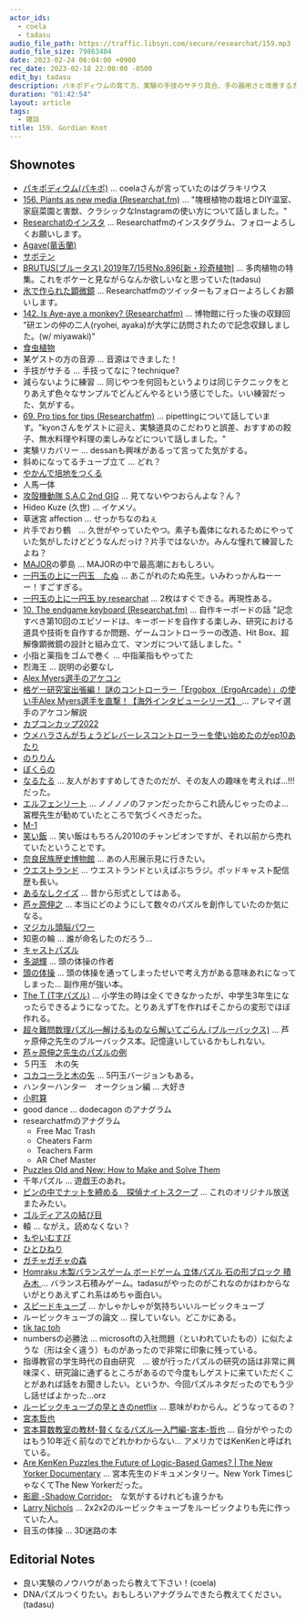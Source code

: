 ```yaml
---
actor_ids:
  - coela
  - tadasu
audio_file_path: https://traffic.libsyn.com/secure/researchat/159.mp3 
audio_file_size: 79863404
date: 2023-02-24 06:04:00 +0900
rec_date: 2023-02-18 22:00:00 -0500
edit_by: tadasu
description: パキポディウムの育て方、実験の手技のサチり具合、手の器用さと改善する方法、T字パズルとあるなしクイズ、アナグラムの作り方、知恵の輪、ゲームの必勝法について話しました。
duration: "01:42:54"
layout: article
tags:
  - 雑談
title: 159. Gordian Knot
---
```


## Shownotes
- [パキポディウム(パキポ)](https://www.shuminoengei.jp/m-pc/a-page_p_detail/target_plant_code-1041) ... coelaさんが言っていたのはグラキリウス
- [156. Plants as new media (Researchat.fm)](https://researchat.fm/episode/156) ... "塊根植物の栽培とDIY温室、家庭菜園と害獣、クラシックなInstagramの使い方について話しました。"
- [Researchatのインスタ](https://www.instagram.com/researchat.fm/) ... Researchatfmのインスタグラム、フォローよろしくお願いします。
- [Agave(竜舌蘭)](https://en.wikipedia.org/wiki/Agave)
- [サボテン](https://ja.wikipedia.org/wiki/%E3%82%B5%E3%83%9C%E3%83%86%E3%83%B3)
- [BRUTUS(ブルータス) 2019年7/15号No.896[新・珍奇植物]](https://www.amazon.co.jp/dp/B07T6S1CDH?tag=researchatf04-22) ... 多肉植物の特集。これをボケーと見ながらなんか欲しいなと思っていた(tadasu)
- [氷で作られた顕微鏡](https://twitter.com/researchat_fm/status/1624519365445173251) ... Researchatfmのツイッターもフォローよろしくお願いします。
- [142. Is Aye-aye a monkey? (Researchatfm)](https://researchat.fm/episode/142) ... 博物館に行った後の収録回 "研エンの仲の二人(ryohei, ayaka)が大学に訪問されたので記念収録しました。(w/ miyawaki)"
- [食虫植物](https://en.wikipedia.org/wiki/Carnivorous_plant)
- 某ゲストの方の音源 … 音源はできました！
- 手技がサチる ... 手技ってなに？technique?
- 減らないように練習 … 同じやつを何回もというよりは同じテクニックをとりあえず色々なサンプルでどんどんやるという感じでした。いい練習だった、気がする。
- [69. Pro tips for tips (Researchatfm)](https://researchat.fm/episode/69) ... pipettingについて話しています。"kyonさんをゲストに迎え、実験道具のこだわりと誤差、おすすめの餃子、無水料理や料理の楽しみなどについて話しました。"
- 実験リカバリー … dessanも興味があるって言ってた気がする。
- 斜めになってるチューブ立て ... どれ？
- [やかんで培地をつくる](https://twitter.com/researchat_fm/status/1416150009163169795)
- 人馬一体　
- [攻殻機動隊 S.A.C 2nd GIG](https://www.amazon.co.jp/dp/B01JMDCIE6?tag=researchatf04-22) ... 見てないやつおらんよな？ん？
- Hideo Kuze (久世) ... イケメソ。
- 草迷宮 affection ... せっかちなのねぇ
- 片手でおり鶴　... 久世がやっていたやつ。素子も義体になれるためにやっていた気がしたけどどうなんだっけ？片手ではないか。みんな憧れて練習したよね？
- [MAJOR](https://www.amazon.co.jp/dp/B009JZGIJ4/?tag=researchatf04-22)の夢島 ... MAJORの中で最高潮におもしろい。
- [一円玉の上に一円玉　たぬ](https://www.buzzfeed.com/jp/eimiyamamitsu/tower-of-coins) ... あこがれのたぬ先生。いみわっかんねーーー！すごすぎる。
- [一円玉の上に一円玉 by researchat](https://twitter.com/researchat_fm/status/1624545027610509312) ... 2枚はすぐできる。再現性ある。
- [10. The endgame keyboard (Researchat.fm)](https://researchat.fm/episode/10) ... 自作キーボードの話 "記念すべき第10回のエピソードは、キーボードを自作する楽しみ、研究における道具や技術を自作するか問題、ゲームコントローラーの改造、Hit Box、超解像顕微鏡の設計と組み立て、マンガについて話しました。"
- 小指と薬指をゴムで巻く … 中指薬指もやってた
- 烈海王 ... 説明の必要なし
- [Alex Myers選手のアケコン](https://twitter.com/AlexMyersFGC/status/1625010200402079744)
- [格ゲー研究室出張編！ 謎のコントローラー「Ergobox（ErgoArcade）」の使い手Alex Myers選手を直撃！【海外インタビューシリーズ】
](https://www.youtube.com/watch?v=jkoch8XIFQI&ab_channel=%E3%81%A8%E3%81%8D%E3%81%A9%E3%83%81%E3%83%A3%E3%83%B3%E3%83%8D%E3%83%AB%2FTokido) ... アレマイ選手のアケコン解説
- [カプコンカップ2022](https://sf.esports.capcom.com/sp/cpt/ccix/)
- [ウメハラさんがちょうどレバーレスコントローラーを使い始めたのがep10あたり](https://automaton-media.com/articles/newsjp/20190528-93027/)
- [のりりん](https://www.amazon.co.jp/dp/B00A2MD0SA/?tag=researchatf04-22)
- [ぼくらの](https://www.amazon.co.jp/dp/B009JZH94C/?tag=researchatf04-22)
- [なるたる](https://www.amazon.co.jp/dp/4063141861/?tag=researchatf04-22) ... 友人がおすすめしてきたのだが、その友人の趣味を考えれば...!!!だった。
- [エルフェンリート](https://www.amazon.co.jp/dp/B00ECT85R0/?tag=researchatf04-22) ... ノノノノのファンだったからこれ読んじゃったのよ... 冨樫先生が勧めていたところで気づくべきだった。
- [M-1](https://www.m-1gp.com/)
- [笑い飯](https://ja.wikipedia.org/wiki/%E7%AC%91%E3%81%84%E9%A3%AF) ... 笑い飯はもちろん2010のチャンピオンですが、それ以前から売れていたということです。
- [奈良民族歴史博物館](https://www.pref.nara.jp/1508.htm) ... あの人形展示見に行きたい。
- [ウエストランド](https://ja.wikipedia.org/wiki/%E3%82%A6%E3%82%A8%E3%82%B9%E3%83%88%E3%83%A9%E3%83%B3%E3%83%89) ... ウエストランドといえばぶちラジ。ポッドキャスト配信歴も長い。
- [あるなしクイズ](https://ja.wikipedia.org/wiki/%E3%81%82%E3%82%8B%E3%81%AA%E3%81%97%E3%82%AF%E3%82%A4%E3%82%BA) ... 昔から形式としてはある。
- [芦ヶ原伸之](https://ja.wikipedia.org/wiki/%E8%8A%A6%E3%83%B6%E5%8E%9F%E4%BC%B8%E4%B9%8B) ... 本当にどのようにして数々のパズルを創作していたのか気になる。
- [マジカル頭脳パワー](https://ja.wikipedia.org/wiki/%E3%83%9E%E3%82%B8%E3%82%AB%E3%83%AB%E9%A0%AD%E8%84%B3%E3%83%91%E3%83%AF%E3%83%BC!!)
- 知恵の輪 ... 誰が命名したのだろう...
- [キャストパズル](https://www.amazon.co.jp/%E3%82%AD%E3%83%A3%E3%82%B9%E3%83%88%E3%83%91%E3%82%BA%E3%83%AB/s?k=%E3%82%AD%E3%83%A3%E3%82%B9%E3%83%88%E3%83%91%E3%82%BA%E3%83%AB?tag=researchatf04-22)
- [多湖輝](https://ja.wikipedia.org/wiki/%E5%A4%9A%E6%B9%96%E8%BC%9D) ... 頭の体操の作者
- [頭の体操](https://www.amazon.co.jp/dp/B00H3FG5HW/?tag=researchatf04-22) ... 頭の体操を通ってしまったせいで考え方がある意味あれになってしまった... 副作用が強い本。
- [The T (T字パズル)](https://www.amazon.co.jp/dp/B00B0QPSP0?tag=researchatf04-22) … 小学生の時は全くできなかったが、中学生3年生になったらできるようになってた。とりあえずTを作ればそこからの変形でほぼ作れる。
- [超々難問数理パズル―解けるものなら解いてごらん (ブルーバックス)](https://www.amazon.co.jp/dp/4062573776/?tag=researchatf04-22) … 芦ヶ原伸之先生のブルーバックス本。記憶違いしているかもしれない。
- [芦ヶ原伸之先生のパズルの例](http://www.edu.city.fukuyama.hiroshima.jp/chu-hitotsu/oshirase/ichimon/0520_question.pdf)
- ５円玉　木の矢
- [コカコーラと木の矢](http://koffbeat.cocolog-nifty.com/blog/2013/03/post-fa07.html) ... 5円玉バージョンもある。
- ハンターハンター　オークション編 ... 大好き
- [小町算](https://ja.wikipedia.org/wiki/%E5%B0%8F%E7%94%BA%E7%AE%97)
- good dance ... dodecagon のアナグラム
- researchatfmのアナグラム
  - Free Mac Trash
  - Cheaters Farm
  - Teachers Farm
  - AR Chef Master
- [Puzzles Old and New: How to Make and Solve Them](https://www.amazon.com/Puzzles-Old-New-Make-Solve/dp/0295965797)
- 千年パズル ... 遊戯王のあれ。
- [ビンの中でナットを締める　探偵ナイトスクープ](https://www.nanigoto.net/entry/2018/01/20/082036) ... これのオリジナル放送またみたい。
- [ゴルディアスの結び目](https://ja.wikipedia.org/wiki/%E3%82%B4%E3%83%AB%E3%83%87%E3%82%A3%E3%82%A2%E3%82%B9%E3%81%AE%E7%B5%90%E3%81%B3%E7%9B%AE)
- 轅 ... ながえ。読めなくない？
- [もやいむすび](https://camphack.nap-camp.com/4301)
- [ひとひねり](https://idokichi.exblog.jp/13964302/)
- [ガチャガチャの森](https://www.gachagachanomori.com/)
- [Homraku 木製バランスゲーム ボードゲーム 立体パズル 石の形ブロック 積み木 ](https://www.amazon.co.jp/dp/B0B3WVH2H6?tag=researchatf04-22) ... バランス石積みゲーム。tadasuがやったのがこれなのかはわからないがとりあえずこれ系はめちゃ面白い。
- [スピードキューブ](https://www.amazon.co.jp/dp/B09J4ZPJ5K/?tag=researchatf04-22) ... かしゃかしゃが気持ちいいルービックキューブ
- ルービックキューブの論文 ... 探していない。どこかにある。
- [tik tac toh](https://www.google.com/search?sxsrf=AJOqlzX-9M2W2Cmfp4fTQDnxtM38_-U1sQ:1677184775255&q=tic+tac+toe&spell=1&sa=X&ved=2ahUKEwiJjIGWwKz9AhWUFVkFHUr2C14QBSgAegQICBAB&biw=1440&bih=764&dpr=2)
- numbersの必勝法 … microsoftの入社問題（といわれていたもの）に似たような（形は全く違う）ものがあったので非常に印象に残っている。
- 指導教官の学生時代の自由研究　… 彼が行ったパズルの研究の話は非常に興味深く、研究論に通ずるところがあるので今度もしゲストに来ていただくことがあれば話をお聞きしたい。というか、今回パズルネタだったのでもう少し話せばよかった…orz
- [ルービックキューブの早ときのnetflix](https://www.netflix.com/title/81092143) ... 意味がわからん。どうなってるの？
- [宮本哲也](https://en.wikipedia.org/wiki/Tetsuya_Miyamoto)
- [宮本算数教室の教材-賢くなるパズル―入門編-宮本-哲也](https://www.amazon.co.jp/dp/4053023904?tag=researchatf04-22) ... 自分がやったのはもう10年近く前なのでどれかわからない... アメリカではKenKenと呼ばれている。
- [Are KenKen Puzzles the Future of Logic-Based Games? | The New Yorker Documentary](https://www.youtube.com/watch?v=PKWcc5uHkls) ... 宮本先生のドキュメンタリー。New York TimesじゃなくてThe New Yorkerだった。
- [影廊 -Shadow Corridor-](https://store.steampowered.com/app/1025250/Shadow_Corridor/?l=schinese)　な気がするけれども違うかも
- [Larry Nichols](https://en.wikipedia.org/wiki/Larry_D._Nichols) ... 2x2x2のルービックキューブをルービックよりも先に作っていた人。
- 目玉の体操 ... 3D迷路の本

## Editorial Notes
- 良い実験のノウハウがあったら教えて下さい！(coela)
- DNAパズルつくりたい。おもしろいアナグラムできたら教えてください。(tadasu)
